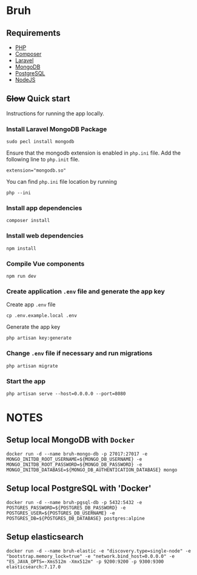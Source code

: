 # Bruh

## Requirements
- [PHP](https://www.php.net/)
- [Composer](https://getcomposer.org/download/)
- [Laravel](https://laravel.com/)
- [MongoDB](https://www.mongodb.com/)
- [PostgreSQL](https://www.postgresql.org/)
- [NodeJS](https://nodejs.org/en/)

## ~~Slow~~ Quick start
Instructions for running the app locally.

### Install Laravel MongoDB Package
```shell
sudo pecl install mongodb
```

Ensure that the mongodb extension is enabled in `php.ini` file.
Add the following line to `php.init` file.
```shell
extension="mongodb.so"
```

You can find `php.ini` file location by running
```shell
php --ini
```

### Install app dependencies
```shell
composer install
```

### Install web dependencies
```shell
npm install
```

### Compile Vue components
```shell
npm run dev
```

### Create application `.env` file and generate the app key
Create app `.env` file
```shell
cp .env.example.local .env
```

Generate the app key
```shell
php artisan key:generate
```

### Change `.env` file if necessary and run migrations
```shell
php artisan migrate
```

### Start the app
```shell
php artisan serve --host=0.0.0.0 --port=8080
```


# NOTES

## Setup local MongoDB with `Docker`
```shell
docker run -d --name bruh-mongo-db -p 27017:27017 -e MONGO_INITDB_ROOT_USERNAME=${MONGO_DB_USERNAME} -e MONGO_INITDB_ROOT_PASSWORD=${MONGO_DB_PASSWORD} -e MONGO_INITDB_DATABASE=${MONGO_DB_AUTHENTICATION_DATABASE} mongo
```

## Setup local PostgreSQL with 'Docker'
```shell
docker run -d --name bruh-pgsql-db -p 5432:5432 -e POSTGRES_PASSWORD=${POSTGRES_DB_PASSWORD} -e POSTGRES_USER=${POSTGRES_DB_USERNAME} -e POSTGRES_DB=${POSTGRES_DB_DATABASE} postgres:alpine
```

## Setup elasticsearch
```shell
docker run -d --name bruh-elastic -e "discovery.type=single-node" -e "bootstrap.memory_lock=true" -e "network.bind_host=0.0.0.0" -e "ES_JAVA_OPTS=-Xms512m -Xmx512m" -p 9200:9200 -p 9300:9300 elasticsearch:7.17.0
```

